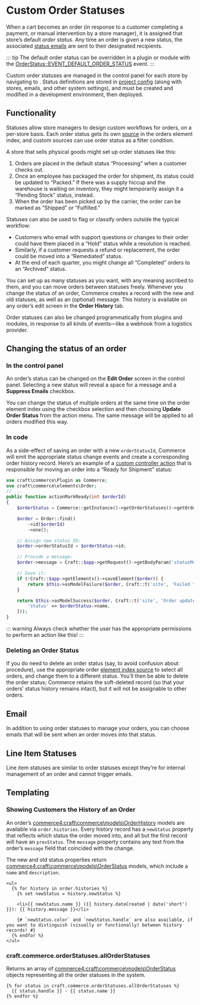 # Custom Order Statuses

When a cart becomes an order (in response to a customer completing a payment, or manual intervention by a store manager), it is assigned that store’s default _order status_. Any time an order is given a new status, the associated [status emails](#email) are sent to their designated recipients.

::: tip
The default order status can be overridden in a plugin or module with the [OrderStatus::EVENT_DEFAULT_ORDER_STATUS](commerce5:craft\commerce\services\OrderStatus::EVENT_DEFAULT_ORDER_STATUS) event.
:::

Custom order statuses are managed in the control panel for each store by navigating to <Journey path="Commerce, System Settings, Order Statuses" />. Status definitions are stored in [project config](/5.x/system/project-config.md) (along with stores, emails, and other system settings), and must be created and modified in a development environment, then deployed.

## Functionality

Statuses allow store managers to design custom workflows for orders, on a per-store basis. Each order status gets its own [source](/5.x/system/elements.md#sources) in the orders element index, and custom sources can use order status as a filter condition.

<Block label="Example Workflow">

A store that sells physical goods might set up order statuses like this:

1. Orders are placed in the default status “Processing” when a customer checks out.
2. Once an employee has packaged the order for shipment, its status could be updated to “Packed.” If there was a supply hiccup and the warehouse is waiting on inventory, they might temporarily assign it a “Pending Stock” status, instead.
3. When the order has been picked up by the carrier, the order can be marked as “Shipped” or “Fulfilled.”

Statuses can also be used to flag or classify orders outside the typical workflow:

- Customers who email with support questions or changes to their order could have them placed in a “Hold” status while a resolution is reached.
- Similarly, if a customer requests a refund or replacement, the order could be moved into a “Remediated” status.
- At the end of each quarter, you might change all “Completed” orders to an “Archived” status.

</Block>

You can set up as many statuses as you want, with any meaning ascribed to them, and you can move orders between statuses freely. Whenever you change the status of an order, Commerce creates a record with the new and old statuses, as well as an (optional) message. This history is available on any order’s edit screen in the **Order History** tab.

Order statuses can also be changed programmatically from plugins and modules, in response to all kinds of events—like a webhook from a logistics provider.

## Changing the status of an order

### In the control panel

An order’s status can be changed on the **Edit Order** screen in the control panel. Selecting a new status will reveal a space for a message and a **Suppress Emails** checkbox.

You can change the status of multiple orders at the same time on the order element index using the checkbox selection and then choosing **Update Order Status** from the action menu. The same message will be applied to all orders modified this way.

### In code

As a side-effect of saving an order with a new `orderStatusId`, Commerce will emit the appropriate status change events and create a corresponding order history record. Here’s an example of a [custom controller action](/5.x/extend/controllers.md) that is responsible for moving an order into a “Ready for Shipment” status:

```php
use craft\commerce\Plugin as Commerce;
use craft\commerce\elements\Order;
// ...
public function actionMarkReady(int $orderId)
{
    $orderStatus = Commerce::getInstance()->getOrderStatuses()->getOrderStatusByHandle('readyForShipment');

    $order = Order::find()
        ->id($orderId)
        ->one();

    // Assign new status ID:
    $order->orderStatusId = $orderStatus->id;

    // Provide a message:
    $order->message = Craft::$app->getRequest()->getBodyParam('statusMessage');

    // Save it:
    if (!Craft::$app->getElements()->saveElement($order)) {
        return $this->asModelFailure($order, Craft::t('site', 'Failed to update order status.'));
    }

    return $this->asModelSuccess($order, Craft::t('site', 'Order updated to {status}.', [
        'status' => $orderStatus->name,
    ]));
}
```

::: warning
Always check whether the user has the appropriate permissions to perform an action like this!
:::

### Deleting an Order Status

If you do need to delete an order status (say, to avoid confusion about procedure), use the appropriate order [element index source](/5.x/system/elements.md#sources) to select all orders, and change them to a different status. You’ll then be able to delete the order status; Commerce retains the soft-deleted record (so that your orders’ status history remains intact), but it will not be assignable to other orders.

## Email

In addition to using order statuses to manage your orders, you can choose emails that will be sent when an order moves into that status.

<See path="emails.md" label="Order Status Emails" description="Keep your customers up-to-date on their order’s status via automated emails." />

## Line Item Statuses

Line item statuses are similar to order statuses except they’re for internal management of an order and cannot trigger emails.

<See path="line-item-statuses.md" label="Line Item Statuses" description="Set up fine-grained fulfillment control." />

## Templating

### Showing Customers the History of an Order

An order’s <commerce4:craft\commerce\models\OrderHistory> models are available via `order.histories`. Every history record has a `newStatus` property that reflects which status the order moved into, and all but the first record will have an `prevStatus`. The `message` property contains any text from the order’s `message` field that coincided with the change.

The new and old status properties return <commerce4:craft\commerce\models\OrderStatus> models, which include a `name` and `description`.

```twig
<ul>
  {% for history in order.histories %}
    {% set newStatus = history.newStatus %}

    <li>{{ newStatus.name }} ({{ history.dateCreated | date('short') }}): {{ history.message }}</li>

    {# `newStatus.color` and `newStatus.handle` are also available, if you want to distinguish (visually or functionally) between history records! #}
  {% endfor %}
</ul>
```

### craft.commerce.orderStatuses.allOrderStatuses

Returns an array of <commerce4:craft\commerce\models\OrderStatus> objects representing all the order statuses in the system.

```twig
{% for status in craft.commerce.orderStatuses.allOrderStatuses %}
  {{ status.handle }} - {{ status.name }}
{% endfor %}
```
